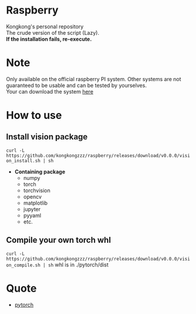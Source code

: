 # Raspberry
Kongkong's personal repository<br>
The crude version of the script (Lazy). <br>
**If the installation fails, re-execute.**

# Note
Only available on the official raspberry PI system. Other systems are not guaranteed to be usable and can be tested by yourselves.<br>
Your can download the system [here](https://www.raspberrypi.org/downloads/raspberry-pi-os/)

# How to use
## Install vision package
`curl -L https://github.com/kongkongzzz/raspberry/releases/download/v0.0.0/vision_install.sh | sh`
* **Containing package**
  * numpy
  * torch
  * torchvision
  * opencv
  * matplotlib
  * jupyter
  * pyyaml
  * etc.

## Compile your own torch whl
`curl -L https://github.com/kongkongzzz/raspberry/releases/download/v0.0.0/vision_compile.sh | sh`
whl is in ./pytorch/dist

# Quote
* [pytorch](https://github.com/pytorch/pytorch)
